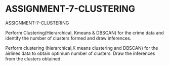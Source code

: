 # ASSIGNMENT-7-CLUSTERING
ASSIGNMENT-7-CLUSTERING

Perform Clustering(Hierarchical, Kmeans & DBSCAN) for the crime data and identify the number of clusters formed and draw inferences.

Perform clustering (hierarchical,K means clustering and DBSCAN) for the airlines data to obtain optimum number of clusters. 
Draw the inferences from the clusters obtained.


